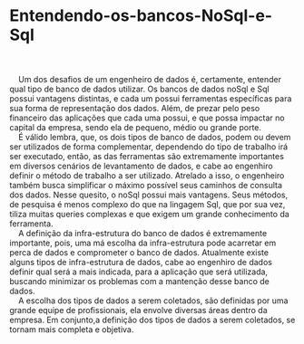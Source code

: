 # Entendendo-os-bancos-NoSql-e-Sql
<br><br/>
	&nbsp;&nbsp;&nbsp;&nbsp;Um dos desafios de um engenheiro de dados é, certamente, entender qual tipo de banco de dados utilizar. Os bancos de dados noSql e Sql possui vantagens distintas, e cada um possui ferramentas específicas para sua forma de representação dos dados. Além, de prezar pelo peso financeiro das aplicações que cada uma possui, e que possa impactar no capital da empresa, sendo ela de pequeno, médio ou grande porte.
  <br>
	&nbsp;&nbsp;&nbsp;&nbsp;É válido lembra, que, os dois tipos de banco de dados, podem ou devem ser utilizados de forma complementar, dependendo do tipo de trabalho irá ser executado, então, as das ferramentas são extremamente importantes em diversos cenários de levantamento de dados, e cabe ao engenhiro definir o método de trabalho a ser utilizado. Atrelado a isso, o engenheiro também busca simplificar o máximo possível seus caminhos de consulta dos dados. Nesse quesito, o noSql possui mais vantagens. Seus métodos, de pesquisa é menos complexo do que na lingagem Sql, que por sua vez, tiliza muitas queries complexas e que exigem um grande conhecimento da ferramenta.<br>
	&nbsp;&nbsp;&nbsp;&nbsp;A definição da infra-estrutura do banco de dados é extremamente importante, pois, uma má escolha da infra-estrutura pode acarretar em perca de dados e comprometer o banco de dados. Atualmente existe alguns tipos de infra-estrutura de dados, cabe ao engenhiro de dados definir qual será a mais indicada, para a aplicação que será utilizada, buscando minimizar os problemas com a mantenção desse banco de dados.<br>
	&nbsp;&nbsp;&nbsp;&nbsp;A escolha dos tipos de dados a serem coletados, são definidas por uma grande equipe de profissionais, ela envolve diversas áreas dentro da empresa. Em conjunto,a definição dos tipos de dados a serem coletados, se tornam mais completa e objetiva.
